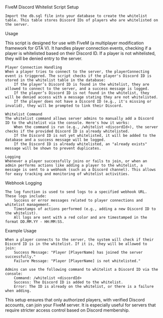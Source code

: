 FiveM Discord Whitelist Script
Setup

    Import the db.sql file into your database to create the whitelist table. This table stores Discord IDs of players who are whitelisted on the server.

Usage

This script is designed for use with FiveM (a multiplayer modification framework for GTA V). It handles player connection events, checking if a player is whitelisted based on their Discord ID. If a player is not whitelisted, they will be denied entry to the server.

    Player Connection Handling
    When a player tries to connect to the server, the playerConnecting event is triggered. The script checks if the player's Discord ID is stored in the whitelist table in the database:
        If the player’s Discord ID is found in the whitelist, they are allowed to connect to the server, and a success message is logged.
        If the player’s Discord ID is not found in the whitelist, they will be denied access with a message stating they are not whitelisted.
        If the player does not have a Discord ID (e.g., it's missing or invalid), they will be prompted to link their Discord.

    Whitelist Command
    The whitelist command allows server admins to manually add a Discord ID to the whitelist via the console. Here's how it works:
        When the command is run (e.g., /whitelist <discordId>), the server checks if the provided Discord ID is already whitelisted.
        If the Discord ID is not yet whitelisted, it will be added to the database and a success message will be logged.
        If the Discord ID is already whitelisted, an "already exists" message will be shown to prevent duplicates.

    Logging
    Whenever a player successfully joins or fails to join, or when an admin performs actions like adding a player to the whitelist, a message is sent to a webhook (such as a Discord channel). This allows for easy tracking and monitoring of whitelist activities.

Webhook Logging

    The log function is used to send logs to a specified webhook URL. These logs include:
        Success or error messages related to player connections and whitelist management.
        Timestamps of actions performed (e.g., adding a new Discord ID to the whitelist).
        All logs are sent with a red color and are timestamped in the format DD.MM.YY - HH:MM:SS.

Example Usage

    When a player connects to the server, the system will check if their Discord ID is in the whitelist. If it is, they will be allowed to join:
        Success Message: "Player [PlayerName] has joined the server successfully."
        Failure Message: "Player [PlayerName] is not whitelisted."

    Admins can use the following command to whitelist a Discord ID via the console:
        Command: /whitelist <discordId>
        Success: The Discord ID is added to the whitelist.
        Error: The ID is already on the whitelist, or there is a failure when adding.

This setup ensures that only authorized players, with verified Discord accounts, can join your FiveM server. It is especially useful for servers that require stricter access control based on Discord membership.
